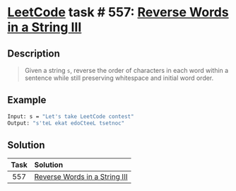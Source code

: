 # [LeetCode][leetcode] task # 557: [Reverse Words in a String III][task]

Description
-----------

> Given a string `s`, reverse the order of characters in each word within a sentence
> while still preserving whitespace and initial word order.

Example
-------

```sh
Input: s = "Let's take LeetCode contest"
Output: "s'teL ekat edoCteeL tsetnoc"
```

Solution
--------

| Task | Solution                                  |
|:----:|:------------------------------------------|
| 557  | [Reverse Words in a String III][solution] |


[leetcode]: <http://leetcode.com/>
[task]: <https://leetcode.com/problems/reverse-words-in-a-string-iii/>
[solution]: <https://github.com/wellaxis/witalis-jkit/blob/main/module/tasks/src/main/java/com/witalis/jkit/tasks/core/task/leetcode/h6/p557/option/Practice.java>
